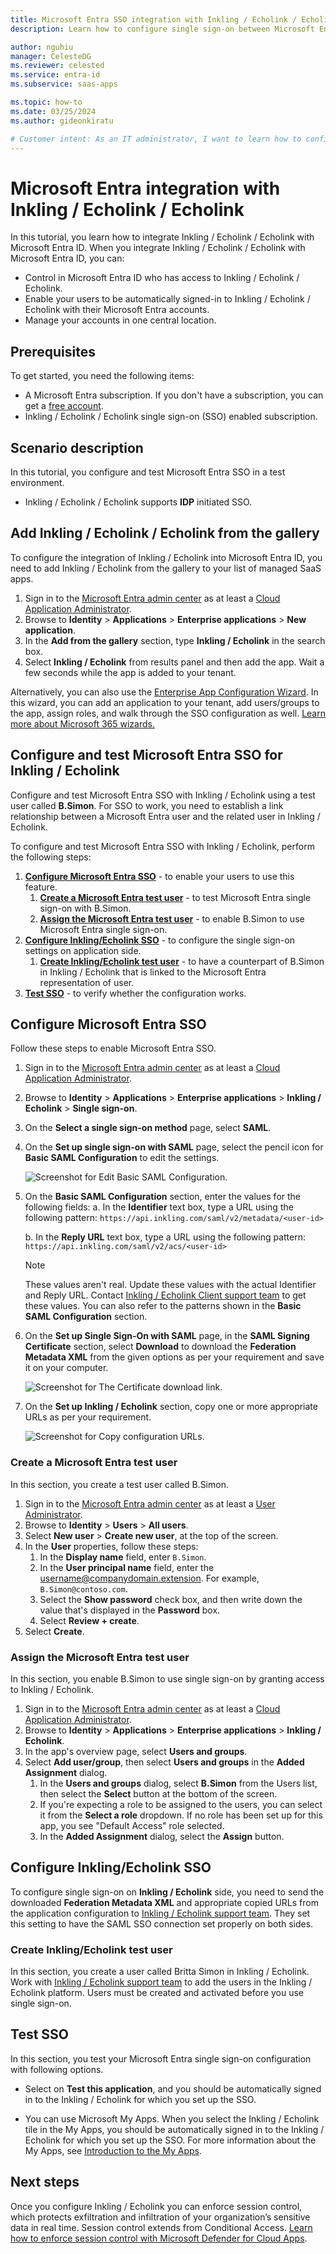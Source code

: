 ```yaml
---
title: Microsoft Entra SSO integration with Inkling / Echolink / Echolink
description: Learn how to configure single sign-on between Microsoft Entra ID and Inkling / Echolink / Echolink.

author: nguhiu
manager: CelesteDG
ms.reviewer: celested
ms.service: entra-id
ms.subservice: saas-apps

ms.topic: how-to
ms.date: 03/25/2024
ms.author: gideonkiratu

# Customer intent: As an IT administrator, I want to learn how to configure single sign-on between Microsoft Entra ID and Inkling / Echolink / Echolink so that I can control who has access to Inkling / Echolink / Echolink, enable automatic sign-in with Microsoft Entra accounts, and manage my accounts in one central location.
---
```

# Microsoft Entra integration with Inkling / Echolink / Echolink

In this tutorial, you learn how to integrate Inkling / Echolink / Echolink with Microsoft Entra ID. When you integrate Inkling / Echolink / Echolink with Microsoft Entra ID, you can:

* Control in Microsoft Entra ID who has access to Inkling / Echolink / Echolink.
* Enable your users to be automatically signed-in to Inkling / Echolink / Echolink with their Microsoft Entra accounts.
* Manage your accounts in one central location.

## Prerequisites

To get started, you need the following items:

* A Microsoft Entra subscription. If you don't have a subscription, you can get a [free account](https://azure.microsoft.com/free/).
* Inkling / Echolink / Echolink single sign-on (SSO) enabled subscription.

## Scenario description

In this tutorial, you configure and test Microsoft Entra SSO in a test environment.

* Inkling / Echolink / Echolink supports **IDP** initiated SSO.

## Add Inkling / Echolink / Echolink from the gallery

To configure the integration of Inkling / Echolink into Microsoft Entra ID, you need to add Inkling / Echolink from the gallery to your list of managed SaaS apps.

1. Sign in to the [Microsoft Entra admin center](https://entra.microsoft.com) as at least a [Cloud Application Administrator](~/identity/role-based-access-control/permissions-reference.md#cloud-application-administrator).
1. Browse to **Identity** > **Applications** > **Enterprise applications** > **New application**.
1. In the **Add from the gallery** section, type **Inkling / Echolink** in the search box.
1. Select **Inkling / Echolink** from results panel and then add the app. Wait a few seconds while the app is added to your tenant.

 Alternatively, you can also use the [Enterprise App Configuration Wizard](https://portal.office.com/AdminPortal/home?Q=Docs#/azureadappintegration). In this wizard, you can add an application to your tenant, add users/groups to the app, assign roles, and walk through the SSO configuration as well. [Learn more about Microsoft 365 wizards.](/microsoft-365/admin/misc/azure-ad-setup-guides)

<a name='configure-and-test-azure-ad-sso-for-inkling'></a>

## Configure and test Microsoft Entra SSO for Inkling / Echolink

Configure and test Microsoft Entra SSO with Inkling / Echolink using a test user called **B.Simon**. For SSO to work, you need to establish a link relationship between a Microsoft Entra user and the related user in Inkling / Echolink.

To configure and test Microsoft Entra SSO with Inkling / Echolink, perform the following steps:

1. **[Configure Microsoft Entra SSO](#configure-azure-ad-sso)** - to enable your users to use this feature.
    1. **[Create a Microsoft Entra test user](#create-an-azure-ad-test-user)** - to test Microsoft Entra single sign-on with B.Simon.
    1. **[Assign the Microsoft Entra test user](#assign-the-azure-ad-test-user)** - to enable B.Simon to use Microsoft Entra single sign-on.
1. **[Configure Inkling/Echolink SSO](#configure-inkling/echolink-sso)** - to configure the single sign-on settings on application side.
    1. **[Create Inkling/Echolink test user](#create-inkling/echolink-test-user)** - to have a counterpart of B.Simon in Inkling / Echolink that is linked to the Microsoft Entra representation of user.
1. **[Test SSO](#test-sso)** - to verify whether the configuration works.

<a name='configure-azure-ad-sso'></a>

## Configure Microsoft Entra SSO

Follow these steps to enable Microsoft Entra SSO.

1. Sign in to the [Microsoft Entra admin center](https://entra.microsoft.com) as at least a [Cloud Application Administrator](~/identity/role-based-access-control/permissions-reference.md#cloud-application-administrator).
1. Browse to **Identity** > **Applications** > **Enterprise applications** > **Inkling / Echolink** > **Single sign-on**.
1. On the **Select a single sign-on method** page, select **SAML**.
1. On the **Set up single sign-on with SAML** page, select the pencil icon for **Basic SAML Configuration** to edit the settings.

   ![Screenshot for Edit Basic SAML Configuration.](common/edit-urls.png)

1. On the **Basic SAML Configuration** section, enter the values for the following fields:
    a. In the **Identifier** text box, type a URL using the following pattern:
    `https://api.inkling.com/saml/v2/metadata/<user-id>`

    b. In the **Reply URL** text box, type a URL using the following pattern:
    `https://api.inkling.com/saml/v2/acs/<user-id>`

	> [!NOTE]
	> These values aren't real. Update these values with the actual Identifier and Reply URL. Contact [Inkling / Echolink Client support team](mailto:press@inkling.com) to get these values. You can also refer to the patterns shown in the **Basic SAML Configuration** section.

1. On the **Set up Single Sign-On with SAML** page, in the **SAML Signing Certificate** section, select **Download** to download the **Federation Metadata XML** from the given options as per your requirement and save it on your computer.

	![Screenshot for The Certificate download link.](common/metadataxml.png)

6. On the **Set up Inkling / Echolink** section, copy one or more appropriate URLs as per your requirement.

	![Screenshot for Copy configuration URLs.](common/copy-configuration-urls.png)

<a name='create-an-azure-ad-test-user'></a>

### Create a Microsoft Entra test user

In this section, you create a test user called B.Simon.

1. Sign in to the [Microsoft Entra admin center](https://entra.microsoft.com) as at least a [User Administrator](~/identity/role-based-access-control/permissions-reference.md#user-administrator).
1. Browse to **Identity** > **Users** > **All users**.
1. Select **New user** > **Create new user**, at the top of the screen.
1. In the **User** properties, follow these steps:
   1. In the **Display name** field, enter `B.Simon`.  
   1. In the **User principal name** field, enter the username@companydomain.extension. For example, `B.Simon@contoso.com`.
   1. Select the **Show password** check box, and then write down the value that's displayed in the **Password** box.
   1. Select **Review + create**.
1. Select **Create**.

<a name='assign-the-azure-ad-test-user'></a>

### Assign the Microsoft Entra test user

In this section, you enable B.Simon to use single sign-on by granting access to Inkling / Echolink.

1. Sign in to the [Microsoft Entra admin center](https://entra.microsoft.com) as at least a [Cloud Application Administrator](~/identity/role-based-access-control/permissions-reference.md#cloud-application-administrator).
1. Browse to **Identity** > **Applications** > **Enterprise applications** > **Inkling / Echolink**.
1. In the app's overview page, select **Users and groups**.
1. Select **Add user/group**, then select **Users and groups** in the **Added Assignment** dialog.
   1. In the **Users and groups** dialog, select **B.Simon** from the Users list, then select the **Select** button at the bottom of the screen.
   1. If you're expecting a role to be assigned to the users, you can select it from the **Select a role** dropdown. If no role has been set up for this app, you see "Default Access" role selected.
   1. In the **Added Assignment** dialog, select the **Assign** button.

<a name='configure-inkling/echolink-sso'></a>

## Configure Inkling/Echolink SSO

To configure single sign-on on **Inkling / Echolink** side, you need to send the downloaded **Federation Metadata XML** and appropriate copied URLs from the application configuration to [Inkling / Echolink support team](mailto:press@inkling.com). They set this setting to have the SAML SSO connection set properly on both sides.

<a name='create-inkling/echolink-test-user'></a>

### Create Inkling/Echolink test user

In this section, you create a user called Britta Simon in Inkling / Echolink. Work with [Inkling / Echolink support team](mailto:press@inkling.com) to add the users in the Inkling / Echolink platform. Users must be created and activated before you use single sign-on.

## Test SSO

In this section, you test your Microsoft Entra single sign-on configuration with following options.

* Select on **Test this application**, and you should be automatically signed in to the Inkling / Echolink for which you set up the SSO.

* You can use Microsoft My Apps. When you select the Inkling / Echolink tile in the My Apps, you should be automatically signed in to the Inkling / Echolink for which you set up the SSO. For more information about the My Apps, see [Introduction to the My Apps](https://support.microsoft.com/account-billing/sign-in-and-start-apps-from-the-my-apps-portal-2f3b1bae-0e5a-4a86-a33e-876fbd2a4510).

## Next steps

Once you configure Inkling / Echolink you can enforce session control, which protects exfiltration and infiltration of your organization’s sensitive data in real time. Session control extends from Conditional Access. [Learn how to enforce session control with Microsoft Defender for Cloud Apps](/cloud-app-security/proxy-deployment-any-app).

